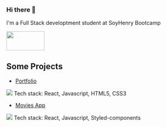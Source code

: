 ### Hi there 👋

I'm a Full Stack developtment student at SoyHenry Bootcamp

<a href='https://www.linkedin.com/in/josuelamas/'><img src='https://www.mundocuentas.com/wp-content/uploads/2020/11/Linkedin-logo-mundocuentas.jpg' width='100px' height='50px'/></a>

## Some Projects 
* <a href='https://itzjosue.github.io/Portfolio/'>Portfolio</a>
<img src='https://i.postimg.cc/3NsTM2kV/movies.png' />
Tech stack: React, Javascript, HTML5, CSS3

* <a href='https://vigorous-wing-a25aba.netlify.app/' >Movies App</a>

<img src='https://i.postimg.cc/XNm3y6sL/portafolio.png' />
Tech stack: React, Javascript, Styled-components
